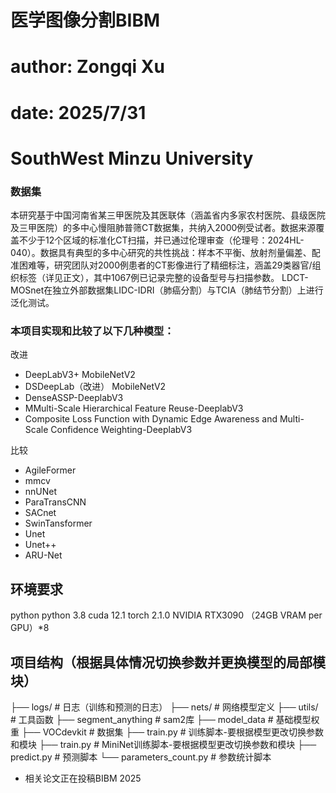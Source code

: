 # 医学图像分割BIBM
# author: Zongqi Xu
# date: 2025/7/31
# SouthWest Minzu University

### 数据集

本研究基于中国河南省某三甲医院及其医联体（涵盖省内多家农村医院、县级医院及三甲医院）的多中心慢阻肺普筛CT数据集，共纳入2000例受试者。数据来源覆盖不少于12个区域的标准化CT扫描，并已通过伦理审查（伦理号：2024HL-040）。数据具有典型的多中心研究的共性挑战：样本不平衡、放射剂量偏差、配准困难等，研究团队对2000例患者的CT影像进行了精细标注，涵盖29类器官/组织标签（详见正文），其中1067例已记录完整的设备型号与扫描参数。
LDCT-MOSnet在独立外部数据集LIDC-IDRI（肺癌分割）与TCIA（肺结节分割）上进行泛化测试。

### 本项目实现和比较了以下几种模型：

改进
- DeepLabV3+ MobileNetV2
- DSDeepLab（改进） MobileNetV2
- DenseASSP-DeeplabV3
- MMulti-Scale Hierarchical Feature Reuse​​-DeeplabV3
- Composite Loss Function with Dynamic Edge Awareness and Multi-Scale Confidence Weighting​-DeeplabV3

比较
- AgileFormer
- mmcv
- nnUNet
- ParaTransCNN
- SACnet
- SwinTansformer
- Unet
- Unet++
- ARU-Net

## 环境要求 
python
python 3.8
cuda 12.1
torch 2.1.0
NVIDIA RTX3090 （24GB VRAM per GPU）*8

## 项目结构（根据具体情况切换参数并更换模型的局部模块）
├── logs/ # 日志（训练和预测的日志）
├── nets/ # 网络模型定义
├── utils/ # 工具函数
├── segment_anything # sam2库
├── model_data # 基础模型权重
├── VOCdevkit # 数据集
├── train.py # 训练脚本-要根据模型更改切换参数和模块
├── train.py # MiniNet训练脚本-要根据模型更改切换参数和模块
├── predict.py # 预测脚本
└── parameters_count.py # 参数统计脚本

- 相关论文正在投稿BIBM 2025
